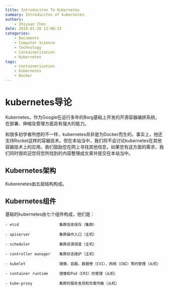 ```yaml
---
title: Introduciton To Kubernetes
summary: Introduciton of kubernetes.
authors:
    - Zhiyuan Chen
date: 2019-01-28 12:08:33
categories: 
    - Documents
    - Computer Science
    - Technology
    - Containerization
    - Kubernetes
tags:
    - Containerization
    - Kubernetes
    - Docker
---
```


# kubernetes导论

Kubernetes，作为Google在运行多年的Borg基础上开发的开源容器编排系统，在部署、伸缩及管理方面具有强大的能力。

和很多初学者所想的不一样，kubernetes并非是为Docker而生的。事实上，他还支持Rocket这样的容器技术。但在本站当中，我们将不会讨论kubernetes在其他容器技术上的应用。我们鼓励您在网上寻找其他信息，如果您有这方面的需求，我们同时很欢迎您将您所找到的内容整理成文章并提交在本站当中。

## Kubernetes架构
Kuberenetes由五层结构构成。

## Kubernetes组件
基础的kubernetes由七个组件构成，他们是：

    - etcd                  集群信息保存（集群）

    - apiserver             集群操作入口（主机）

    - scheduler             集群资源调度（主机）

    - controller manager    集群状态维护（主机）

    - kubelet               镜像、容器、数据卷（CVI）、网络（CNI）等的管理（从机）

    - container runtime     镜像和Pod（CRI）的管理（从机）

    - kube-proxy            集群的服务发现和负载均衡（从机）